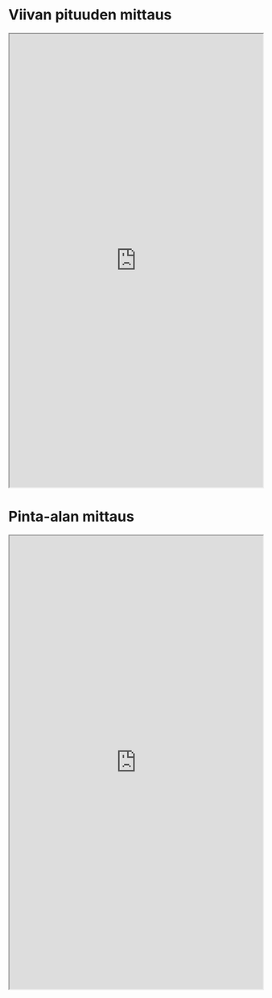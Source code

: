 # Viivan pituuden mittaus

<iframe src="https://drive.google.com/file/d/1_I1kABk25cw7wkmXJ3ydEjtYYLBrn9es/preview" width="100%" height="900" allowfullscreen="allowfullscreen"></iframe>

# Pinta-alan mittaus

<iframe src="https://drive.google.com/file/d/1qDeutE9MvH_qxlQbpHT-SsOn4Ma3vjit/preview" width="100%" height="900" allowfullscreen="allowfullscreen"></iframe>